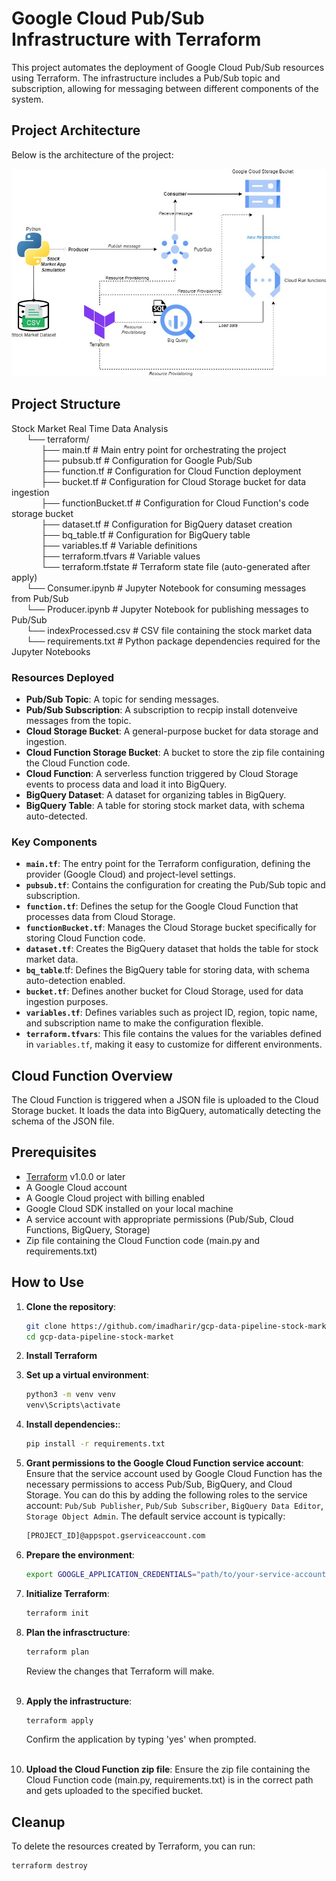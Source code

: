 # Google Cloud Pub/Sub Infrastructure with Terraform

This project automates the deployment of Google Cloud Pub/Sub resources using Terraform. The infrastructure includes a Pub/Sub topic and subscription, allowing for messaging between different components of the system.

## Project Architecture

Below is the architecture of the project:

![Architecture](StockMarketDiagram.jpg)

## Project Structure

Stock Market Real Time Data Analysis <br>
&nbsp;&nbsp;&nbsp;&nbsp;&nbsp;&nbsp;└── terraform/<br>    &nbsp;&nbsp;&nbsp;&nbsp;&nbsp;&nbsp;&nbsp;&nbsp;&nbsp;&nbsp;&nbsp;&nbsp;├── main.tf # Main entry point for orchestrating the project <br>    &nbsp;&nbsp;&nbsp;&nbsp;&nbsp;&nbsp;&nbsp;&nbsp;&nbsp;&nbsp;&nbsp;&nbsp;├── pubsub.tf # Configuration for Google Pub/Sub <br>    &nbsp;&nbsp;&nbsp;&nbsp;&nbsp;&nbsp;&nbsp;&nbsp;&nbsp;&nbsp;&nbsp;&nbsp;├── function.tf   # Configuration for Cloud Function deployment <br>    &nbsp;&nbsp;&nbsp;&nbsp;&nbsp;&nbsp;&nbsp;&nbsp;&nbsp;&nbsp;&nbsp;&nbsp;├── bucket.tf           # Configuration for Cloud Storage bucket for data ingestion <br>    &nbsp;&nbsp;&nbsp;&nbsp;&nbsp;&nbsp;&nbsp;&nbsp;&nbsp;&nbsp;&nbsp;&nbsp;├── functionBucket.tf   # Configuration for Cloud Function's code storage bucket <br>    &nbsp;&nbsp;&nbsp;&nbsp;&nbsp;&nbsp;&nbsp;&nbsp;&nbsp;&nbsp;&nbsp;&nbsp;├── dataset.tf          # Configuration for BigQuery dataset creation <br>    &nbsp;&nbsp;&nbsp;&nbsp;&nbsp;&nbsp;&nbsp;&nbsp;&nbsp;&nbsp;&nbsp;&nbsp;├── bq_table.tf         # Configuration for BigQuery table <br>    &nbsp;&nbsp;&nbsp;&nbsp;&nbsp;&nbsp;&nbsp;&nbsp;&nbsp;&nbsp;&nbsp;&nbsp;├── variables.tf # Variable definitions <br>    &nbsp;&nbsp;&nbsp;&nbsp;&nbsp;&nbsp;&nbsp;&nbsp;&nbsp;&nbsp;&nbsp;&nbsp;├── terraform.tfvars # Variable values    <br> &nbsp;&nbsp;&nbsp;&nbsp;&nbsp;&nbsp;&nbsp;&nbsp;&nbsp;&nbsp;&nbsp;&nbsp;└── terraform.tfstate # Terraform state file (auto-generated after apply) <br> &nbsp;&nbsp;&nbsp;&nbsp;&nbsp;&nbsp;└── Consumer.ipynb      # Jupyter Notebook for consuming messages from Pub/Sub <br>&nbsp;&nbsp;&nbsp;&nbsp;&nbsp;&nbsp;└── Producer.ipynb      # Jupyter Notebook for publishing messages to Pub/Sub <br> &nbsp;&nbsp;&nbsp;&nbsp;&nbsp;&nbsp;└── indexProcessed.csv  # CSV file containing the stock market data <br>&nbsp;&nbsp;&nbsp;&nbsp;&nbsp;&nbsp;└── requirements.txt    # Python package dependencies required for the Jupyter Notebooks


### Resources Deployed

- **Pub/Sub Topic**: A topic for sending messages.
- **Pub/Sub Subscription**: A subscription to recpip install dotenveive messages from the topic.
- **Cloud Storage Bucket**: A general-purpose bucket for data storage and ingestion.
- **Cloud Function Storage Bucket**: A bucket to store the zip file containing the Cloud Function code.
- **Cloud Function**: A serverless function triggered by Cloud Storage events to process data and load it into BigQuery.
- **BigQuery Dataset**: A dataset for organizing tables in BigQuery.
- **BigQuery Table**: A table for storing stock market data, with schema auto-detected.

### Key Components

- **`main.tf`**: The entry point for the Terraform configuration, defining the provider (Google Cloud) and project-level settings.
- **`pubsub.tf`**: Contains the configuration for creating the Pub/Sub topic and subscription.
- **`function.tf`**: Defines the setup for the Google Cloud Function that processes data from Cloud Storage.
- **`functionBucket.tf`**: Manages the Cloud Storage bucket specifically for storing Cloud Function code.
- **`dataset.tf`**: Creates the BigQuery dataset that holds the table for stock market data.
- **`bq_table`**.tf: Defines the BigQuery table for storing data, with schema auto-detection enabled.
- **`bucket.tf`**: Defines another bucket for Cloud Storage, used for data ingestion purposes.
- **`variables.tf`**: Defines variables such as project ID, region, topic name, and subscription name to make the configuration flexible.
- **`terraform.tfvars`**: This file contains the values for the variables defined in `variables.tf`, making it easy to customize for different environments.

## Cloud Function Overview

The Cloud Function is triggered when a JSON file is uploaded to the Cloud Storage bucket. It loads the data into BigQuery, automatically detecting the schema of the JSON file.

## Prerequisites

- [Terraform](https://www.terraform.io/downloads) v1.0.0 or later
- A Google Cloud account
- A Google Cloud project with billing enabled
- Google Cloud SDK installed on your local machine
- A service account with appropriate permissions (Pub/Sub, Cloud Functions, BigQuery, Storage)
- Zip file containing the Cloud Function code (main.py and requirements.txt)

## How to Use

1. **Clone the repository**:

   ```bash
   git clone https://github.com/imadharir/gcp-data-pipeline-stock-market.git
   cd gcp-data-pipeline-stock-market
   ```

2. **Install Terraform**

3. **Set up a virtual environment**:
    ```bash
    python3 -m venv venv
    venv\Scripts\activate
    ```

4. **Install dependencies:**:
    ```bash
    pip install -r requirements.txt
    ```

5. **Grant permissions to the Google Cloud Function service account**:
    Ensure that the service account used by Google Cloud Function has the necessary permissions to access Pub/Sub, BigQuery, and Cloud Storage.
    You can do this by adding the following roles to the service account: `Pub/Sub Publisher`, `Pub/Sub Subscriber`, `BigQuery Data Editor`, `Storage Object Admin`.
    The default service account is typically:
    ```bash
    [PROJECT_ID]@appspot.gserviceaccount.com
    ```

2. **Prepare the environment**:
    ```bash
   export GOOGLE_APPLICATION_CREDENTIALS="path/to/your-service-account-key.json"
   ```
3. **Initialize Terraform**:
    ```bash
    terraform init
    ```


4. **Plan the infrasctructure**:
    ```bash
    terraform plan
    ```
    Review the changes that Terraform will make.<br><br>


5. **Apply the infrastructure**:
    ```bash
    terraform apply
    ```
    Confirm the application by typing 'yes' when prompted.<br><br>

6. **Upload the Cloud Function zip file**: 
Ensure the zip file containing the Cloud Function code (main.py, requirements.txt) is in the correct path and gets uploaded to the specified bucket.

## Cleanup

To delete the resources created by Terraform, you can run:

```bash
terraform destroy
```
